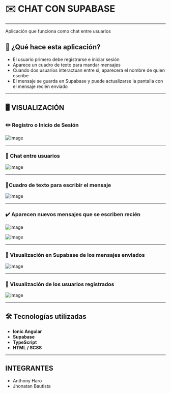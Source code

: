 # ✉️ CHAT CON SUPABASE 
---
Aplicación que funciona como chat entre usuarios


## 🤔 ¿Qué hace esta aplicación? 
- El usuario primero debe registrarse e iniciar sesión
- Aparece un cuadro de texto para mandar mensajes
- Cuando dos usuarios interactuan entre si, aparecera el nombre de quien escribe 
- El mensaje se guarda en Supabase y puede actualizarse la pantalla con el mensaje recién enviado

---

## 🖥️ VISUALIZACIÓN 
### ✏️ Registro o Inicio de Sesión
![image](https://github.com/user-attachments/assets/1b5ea038-c4f7-4d43-9d60-419d47f7eb40)

---

### 📨 Chat entre usuarios 
![image](https://github.com/user-attachments/assets/42076e92-5355-4f14-8bb0-088318b594f2)

---
### 💬Cuadro de texto para escribir el mensaje
![image](https://github.com/user-attachments/assets/91dd0a12-1493-4fe7-a4e3-0eed9fc2df55)

---
### ✔️ Aparecen nuevos mensajes que se escriben recién
![image](https://github.com/user-attachments/assets/cc1db674-cffe-4142-a073-6ceb81067385)

![image](https://github.com/user-attachments/assets/2ae2e6d5-c7bc-4a4d-ac11-26d746358289)

---

### 👀 Visualización en Supabase de los mensajes enviados 

![image](https://github.com/user-attachments/assets/a98a05e8-872a-460a-82e0-903027083210)

---

### 👥 Visualización de los usuarios registrados

![image](https://github.com/user-attachments/assets/607b0f62-553b-43ba-acc9-94405f0010c1)

---

## 🛠️ Tecnologías utilizadas

- **Ionic Angular**
- **Supabase**
- **TypeScript**
- **HTML / SCSS**
  
---
## INTEGRANTES 
- Anthony Haro
- Jhonatan Bautista
